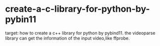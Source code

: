 # create-a-c-library-for-python-by-pybin11
target: how to create a c++ library for python by pybind11.    the videoparse library can get the information of the input video,like ffprobe.
